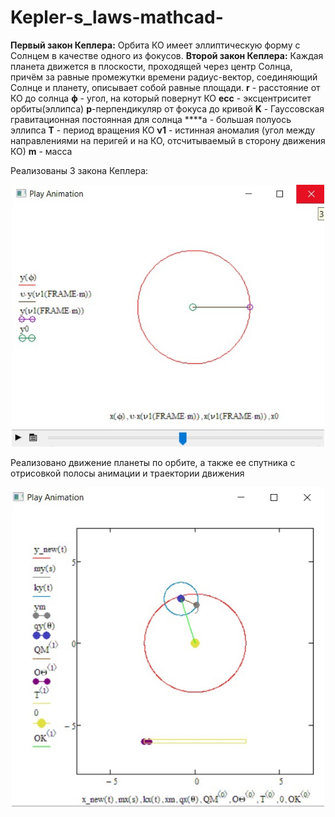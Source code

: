 # Kepler-s_laws-mathcad-

**Первый закон Кеплера:** Орбита КО имеет эллиптическую форму с Солнцем в качестве одного из фокусов.
**Второй закон Кеплера:** Каждая планета движется в плоскости, проходящей через центр Солнца, причём за равные промежутки времени радиус-вектор, соединяющий Солнце и планету, описывает собой равные площади.
**r** - расстояние от КО до солнца
**ϕ** - угол, на который повернут КО
**ecc** - эксцентриситет орбиты(эллипса)
**p**-перпендикуляр от фокуса до кривой
**K** - Гауссовская гравитационная постоянная для солнца
****a - большая полуось эллипса
**T** - период вращения КО
**ν1** - истинная аномалия (угол между направлениями на перигей и на КО, отсчитываемый в сторону движения КО)
**m** - масса

Реализованы 3 закона Кеплера:
<p align="center">
 <img width="500px" src="t.jpg" alt="qr"/>
</p>


Реализовано движение планеты по орбите, а также ее спутника с отрисовкой полосы анимации и траектории движения
<p align="center">
 <img width="500px" src="m.jpg" alt="qr"/>
</p>
